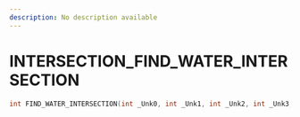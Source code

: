 ```yaml
---
description: No description available 
---
```


# INTERSECTION\_FIND_WATER_INTERSECTION

```cpp
int FIND_WATER_INTERSECTION(int _Unk0, int _Unk1, int _Unk2, int _Unk3, int _Unk4, int _Unk5, int _Unk6, int _Unk7);
```